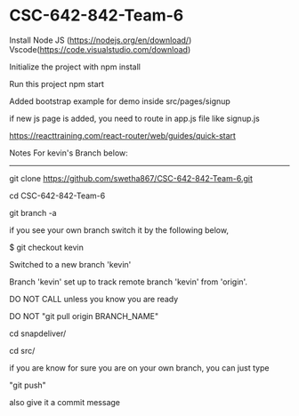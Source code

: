 # CSC-642-842-Team-6


Install
Node JS (https://nodejs.org/en/download/)
Vscode(https://code.visualstudio.com/download)


Initialize the project with 
npm install

Run this project 
npm start



Added bootstrap example for demo inside src/pages/signup

if new js page is added, you need to route in app.js file like signup.js

https://reacttraining.com/react-router/web/guides/quick-start

Notes For kevin's Branch below:

-----------------------------------------------------------------------------------------------

git clone https://github.com/swetha867/CSC-642-842-Team-6.git

cd CSC-642-842-Team-6

git branch -a

if you see your own branch switch it by the following below,

$ git checkout kevin

Switched to a new branch 'kevin'

Branch 'kevin' set up to track remote branch 'kevin' from 'origin'.

DO NOT CALL unless you know you are ready

DO NOT "git pull origin BRANCH_NAME"

cd snapdeliver/

cd src/

if you are know for sure you are on your own branch, you can just type

"git push"

also give it a commit message



